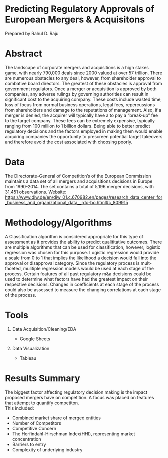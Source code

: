# Predicting Regulatory Approvals of European Mergers & Acquisitons
Prepared by Rahul D. Raju

# Abstract 
The landscape of corporate mergers and acquisitions is a high stakes game, with nearly 790,000 deals since 2000 valued at over 57 trillion.  There are numerous obstacles to any deal, however, from shareholder approval to combative board directors.  The greatest of these obstacles is approval from government regulators.  Once a merger or acquisition is approved by both companies, any adverse rulings by governing authorities can result in significant cost to the acquiring company.  These costs include wasted time, loss of focus from normal business operations, legal fees, repercussions from shareholders and damage to the reputations of management.  Also, if a merger is denied, the acquirer will typically have a to pay a “break-up” fee to the target company.  These fees can be extremely expensive, typically ranging from 100 million to 1 billion dollars.  Being able to better predict regulatory decisions and the factors employed in making them would enable acquiring companies the opportunity to prescreen potential target takeovers and therefore avoid the cost associated with choosing poorly.  


# Data
The Directorate-General of Competition’s of the European Commission maintains a data set of all mergers and acquisitions decisions in Europe from 1990-2014.  The set contains a total of 5,196 merger decisions, with 31,451 observations. 
Website:  https://www.diw.de/en/diw_01.c.670982.en/pages/research_data_center_for_business_and_organizational_data__rdc-bo.html#c_809915


# Methodology/Algorithms
A Classification algorithm is considered appropriate for this type of assessment as it provides the ability to predict qualititative outcomes.  There are multiple algorithms that can be used for classification, however, logistic regression was chosen for this purpose. Logistic regression would provide a scale from 0 to 1 that implies the likelihood a decision would fall into the approval or disapproval category.  Since the regulatory process is mult-faceted, mulitiple regression models would be used at each stage of the process.  Certain features of all past regulatory m&a decisions could be used to determine what factors have had the greatest impact on their respective decisions.  Changes in coefficients at each stage of the process could also be assessed to measure the changing correlations at each stage of the process.  



# Tools

1.  Data Acquisition/Cleaning/EDA
    - Google Sheets
    
2.  Data Visualization
    - Tableau    


# Results Summary

The biggest factor affecting regulatory decision making is the impact proposed mergers 
have on competition.  A focus was placed on features that attempt to quantify competiton.  
This included:

- Combined market share of merged entities
- Number of Competitors
- Competitive Concern
- The Herfindahl-Hirschman Index(HHI), representing market concentration
- Barriers to entry
- Complexity of underlying industry

